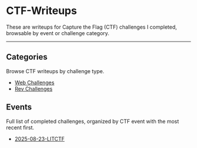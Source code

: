 # CTF-Writeups

These are writeups for Capture the Flag (CTF) challenges I completed, browsable by event or challenge category.

---

## Categories
Browse CTF writeups by challenge type.

- [Web Challenges](Web-Challenges.md)
- [Rev Challenges](Rev-Challenges.md)

## Events
Full list of completed challenges, organized by CTF event with the most recent first.

- [2025-08-23-LITCTF](All-CTF-Challenges/2025-08-23-LITCTF)